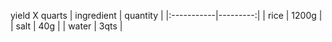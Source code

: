 yield X quarts
| ingredient | quantity |
|:-----------|---------:|
| rice       |    1200g |
| salt       |      40g |
| water      |     3qts |

